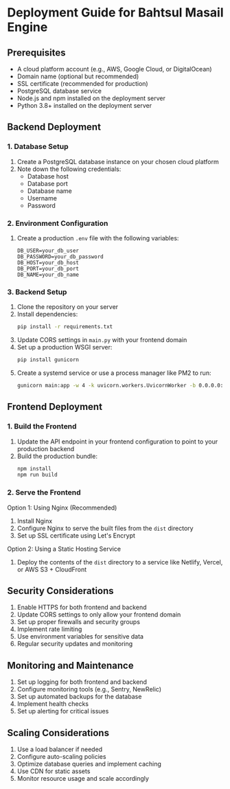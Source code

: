# Deployment Guide for Bahtsul Masail Engine

## Prerequisites

- A cloud platform account (e.g., AWS, Google Cloud, or DigitalOcean)
- Domain name (optional but recommended)
- SSL certificate (recommended for production)
- PostgreSQL database service
- Node.js and npm installed on the deployment server
- Python 3.8+ installed on the deployment server

## Backend Deployment

### 1. Database Setup

1. Create a PostgreSQL database instance on your chosen cloud platform
2. Note down the following credentials:
   - Database host
   - Database port
   - Database name
   - Username
   - Password

### 2. Environment Configuration

1. Create a production `.env` file with the following variables:
   ```
   DB_USER=your_db_user
   DB_PASSWORD=your_db_password
   DB_HOST=your_db_host
   DB_PORT=your_db_port
   DB_NAME=your_db_name
   ```

### 3. Backend Setup

1. Clone the repository on your server
2. Install dependencies:
   ```bash
   pip install -r requirements.txt
   ```
3. Update CORS settings in `main.py` with your frontend domain
4. Set up a production WSGI server:
   ```bash
   pip install gunicorn
   ```
5. Create a systemd service or use a process manager like PM2 to run:
   ```bash
   gunicorn main:app -w 4 -k uvicorn.workers.UvicornWorker -b 0.0.0.0:8000
   ```

## Frontend Deployment

### 1. Build the Frontend

1. Update the API endpoint in your frontend configuration to point to your production backend
2. Build the production bundle:
   ```bash
   npm install
   npm run build
   ```

### 2. Serve the Frontend

Option 1: Using Nginx (Recommended)
1. Install Nginx
2. Configure Nginx to serve the built files from the `dist` directory
3. Set up SSL certificate using Let's Encrypt

Option 2: Using a Static Hosting Service
1. Deploy the contents of the `dist` directory to a service like Netlify, Vercel, or AWS S3 + CloudFront

## Security Considerations

1. Enable HTTPS for both frontend and backend
2. Update CORS settings to only allow your frontend domain
3. Set up proper firewalls and security groups
4. Implement rate limiting
5. Use environment variables for sensitive data
6. Regular security updates and monitoring

## Monitoring and Maintenance

1. Set up logging for both frontend and backend
2. Configure monitoring tools (e.g., Sentry, NewRelic)
3. Set up automated backups for the database
4. Implement health checks
5. Set up alerting for critical issues

## Scaling Considerations

1. Use a load balancer if needed
2. Configure auto-scaling policies
3. Optimize database queries and implement caching
4. Use CDN for static assets
5. Monitor resource usage and scale accordingly